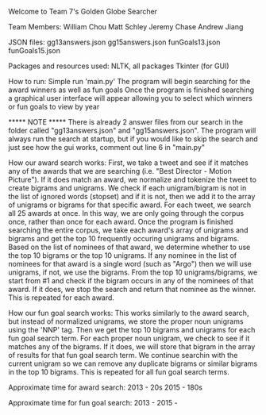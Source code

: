 Welcome to Team 7's Golden Globe Searcher

Team Members: 	William Chou
		Matt Schley
		Jeremy Chase
		Andrew Jiang

JSON files: 	gg13answers.json
		gg15answers.json
		funGoals13.json
		funGoals15.json

Packages and resources used:
NLTK, all packages
Tkinter (for GUI)

How to run: 
Simple run 'main.py'
The program will begin searching for the award winners as well as fun goals
Once the program is finished searching a graphical user interface will appear allowing you to select which winners or fun goals to view by year

***** NOTE *****
There is already 2 answer files from our search in the folder called "gg13answers.json" and "gg15answers.json". The program will always run the search at startup, but if you would like to skip the search and just see how the gui works, comment out line 6 in "main.py"

How our award search works: 
First, we take a tweet and see if it matches any of the awards that we are searching (i.e. "Best Director - Motion Picture"). If it does match an award, we normalize and tokenize the tweet to create bigrams and unigrams. We check if each unigram/bigram is not in the list of ignored words (stopset) and if it is not, then we add it to the array of unigrams or bigrams for that specific award. For each tweet, we search all 25 awards at once. In this way, we are only going through the corpus once, rather than once for each award. Once the program is finished searching the entire corpus, we take each award's array of unigrams and bigrams and get the top 10 frequently occuring unigrams and bigrams. Based on the list of nominees of that award, we determine whether to use the top 10 bigrams or the top 10 unigrams. If any nominee in the list of nominees for that award is a single word (such as "Argo") then we will use unigrams, if not, we use the bigrams. From the top 10 unigrams/bigrams, we start from #1 and check if the bigram occurs in any of the nominees of that award. If it does, we stop the search and return that nominee as the winner. This is repeated for each award.

How our fun goal search works: 
This works similarly to the award search, but instead of normalized unigrams, we store the proper noun unigrams using the 'NNP' tag. Then we get the top 10 bigrams and unigrams for each fun goal search term. For each proper noun unigram, we check to see if it matches any of the bigrams. If it does, we will store that bigram in the array of results for that fun goal search term. We continue searchin with the current unigram so we can remove any duplicate bigrams or similar bigrams in the top 10 bigrams. This is repeated for all fun goal search terms.

Approximate time for award search: 
2013 - 20s
2015 - 180s

Approximate time for fun goal search:
2013 - 
2015 - 
